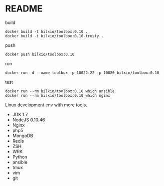 # README

build
```
docker build -t bilxio/toolbox:0.10 .
docker build -t bilxio/toolbox:0.10-trusty .
```

push
```
docker push bilxio/toolbox:0.10
```

run
```
docker run -d --name toolbox -p 10022:22 -p 10080 bilxio/toolbox:0.10
```

test
```
docker run --rm bilxio/toolbox:0.10 which ansible
docker run --rm bilxio/toolbox:0.10 which nginx
```

Linux development env with more tools.

- JDK 1.7
- NodeJS 0.10.46
- Nginx
- php5
- MongoDB
- Redis
- ZSH
- WRK
- Python
- ansible
- tmux
- vim
- git
